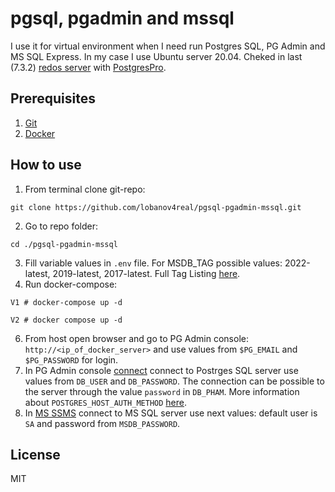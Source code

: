 # pgsql, pgadmin and mssql
I use it for virtual environment when I need run Postgres SQL, PG Admin and MS SQL Express. In my case I use Ubuntu server 20.04. Cheked in last (7.3.2) [redos server](https://redos.red-soft.ru/product/downloads/) with [PostgresPro](https://hub.docker.com/r/chernoskutov/postgres-pro/).

## Prerequisites
1. [Git](https://git-scm.com/downloads)
2. [Docker](https://docs.docker.com/desktop/)

## How to use
1. From terminal clone git-repo: 
```
git clone https://github.com/lobanov4real/pgsql-pgadmin-mssql.git
```
2. Go to repo folder: 
```
cd ./pgsql-pgadmin-mssql
```
3. Fill variable values in ``.env`` file. For MSDB_TAG possible values: 2022-latest, 2019-latest, 2017-latest. Full Tag Listing [here](https://hub.docker.com/_/microsoft-mssql-server).
4. Run docker-compose:  
```
V1 # docker-compose up -d
```  
```
V2 # docker compose up -d
```  
6. From host open browser and go to PG Admin console: ``http://<ip_of_docker_server>`` and use values from ``$PG_EMAIL`` and ``$PG_PASSWORD`` for login.
7. In PG Admin console [connect](https://www.pgadmin.org/docs/pgadmin4/development/connecting.html) connect to Postrges SQL server use values from ``DB_USER`` and ``DB_PASSWORD``. The connection can be possible to the server through the value ``password`` in ``DB_PHAM``. More information about ``POSTGRES_HOST_AUTH_METHOD`` [here](https://hub.docker.com/_/postgres).
8. In [MS SSMS](https://learn.microsoft.com/ru-ru/sql/ssms/download-sql-server-management-studio-ssms?view=sql-server-ver16) connect to MS SQL server use next values: default user is ``SA`` and password from ``MSDB_PASSWORD``.

## License
MIT
